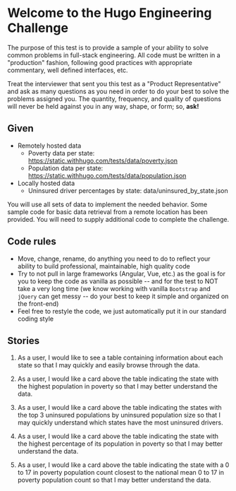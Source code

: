 Welcome to the Hugo Engineering Challenge
=========================

The purpose of this test is to provide a sample of your ability to solve common problems in full-stack engineering. All code must be written in a "production" fashion, following good practices with appropriate commentary, well defined interfaces, etc.

Treat the interviewer that sent you this test as a "Product Representative" and ask as many questions as you need in order to do your best to solve the problems assigned you. The quantity, frequency, and quality of questions will never be held against you in any way, shape, or form; so, **ask!**

## Given
* Remotely hosted data
  * Poverty data per state: https://static.withhugo.com/tests/data/poverty.json
  * Population data per state: https://static.withhugo.com/tests/data/population.json
* Locally hosted data
  * Uninsured driver percentages by state: data/uninsured_by_state.json
  
You will use all sets of data to implement the needed behavior. Some sample code for basic data retrieval from a remote location has been provided. You will need to supply additional code to complete the challenge.

## Code rules
* Move, change, rename, do anything you need to do to reflect your ability to build professional, maintainable, high quality code
* Try to not pull in large frameworks (Angular, Vue, etc.) as the goal is for you to keep the code as vanilla as possible -- and for the test to NOT take a very long time (we know working with vanilla `Bootstrap` and `jQuery` can get messy -- do your best to keep it simple and organized on the front-end)
* Feel free to restyle the code, we just automatically put it in our standard coding style

## Stories

1. As a user, I would like to see a table containing information about each state so that I may quickly and easily browse through the data.

2. As a user, I would like a card above the table indicating the state with the highest population in poverty so that I may better understand the data.

3. As a user, I would like a card above the table indicating the states with the top 3 uninsured populations by uninsured population size so that I may quickly understand which states have the most uninsured drivers.

4. As a user, I would like a card above the table indicating the state with the  highest percentage of its population in poverty so that I may better understand the data.

5. As a user, I would like a card above the table indicating the state with a 0 to 17 in poverty population count closest to the national mean 0 to 17 in poverty population count so that I may better understand the data.